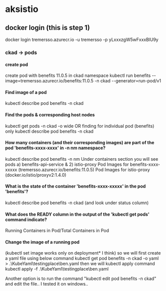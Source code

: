 # aksistio

## docker login (this is step 1)
docker login tremersso.azurecr.io -u tremersso -p yLxxxzgW5wFxxxBlU9y

### ckad -> pods
#### create pod
create pod with benefits 11.0.5 in ckad namespace
kubectl run benefits --image=tremersso.azurecr.io/benefits:11.0.5 -n ckad --generator=run-pod/v1

#### Find image of a pod
kubectl describe pod benefits -n ckad

#### Find the pods & corresponding host nodes
kubectl get pods -n ckad -o wide 
OR finding for individual pod (benefits) only 
kubectl describe pod benefits -n ckad

#### How many containers (and their corresponding images) are part of the pod 'benefits-xxxx-xxxx' in -n nm namespace?
kubectl describe pod benefits -n nm 
Under containers section you will see pods a) benefits-api-service & 2) istio-proxy 
Pod Images for benefits-xxxx-xxxxx (tremersso.azurecr.io/benefits:11.0.5)
Pod Images for istio-proxy (docker.io/istio/proxyv2:1.4.0)

#### What is the state of the container 'benefits-xxxx-xxxxx' in the pod 'benefits'?
kubectl describe pod benefits -n ckad (and look under status column)

#### What does the READY column in the output of the 'kubectl get pods' command indicate?
Running Containers in Pod/Total Containers in Pod

#### Change the image of a running pod
(kubectl set image works only on deployment* I think)
so we will first create a yaml file using below command
kubectl get pod benefits -n ckad -o yaml > .\KubeYaml\testingplace\ben.yaml
then we will kubectl apply command
kubectl apply -f .\KubeYaml\testingplace\ben.yaml

Another option is to run the command "kubectl edit pod benefits -n ckad" and edit the file.. I tested it on windows..












